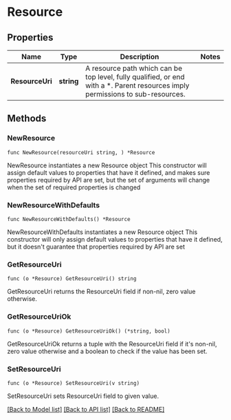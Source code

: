 # Resource

## Properties

Name | Type | Description | Notes
------------ | ------------- | ------------- | -------------
**ResourceUri** | **string** | A resource path which can be top level, fully qualified, or end with a *. Parent resources imply permissions to sub-resources. | 

## Methods

### NewResource

`func NewResource(resourceUri string, ) *Resource`

NewResource instantiates a new Resource object
This constructor will assign default values to properties that have it defined,
and makes sure properties required by API are set, but the set of arguments
will change when the set of required properties is changed

### NewResourceWithDefaults

`func NewResourceWithDefaults() *Resource`

NewResourceWithDefaults instantiates a new Resource object
This constructor will only assign default values to properties that have it defined,
but it doesn't guarantee that properties required by API are set

### GetResourceUri

`func (o *Resource) GetResourceUri() string`

GetResourceUri returns the ResourceUri field if non-nil, zero value otherwise.

### GetResourceUriOk

`func (o *Resource) GetResourceUriOk() (*string, bool)`

GetResourceUriOk returns a tuple with the ResourceUri field if it's non-nil, zero value otherwise
and a boolean to check if the value has been set.

### SetResourceUri

`func (o *Resource) SetResourceUri(v string)`

SetResourceUri sets ResourceUri field to given value.



[[Back to Model list]](./README.md#documentation-for-models) [[Back to API list]](./README.md#documentation-for-api-endpoints) [[Back to README]](./README.md)


